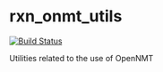 # rxn_onmt_utils

[![Build Status](https://travis.ibm.com/rxn/rxn_onmt_utils.svg?token=zJxfB9t9kgVLYHLdp5pG&branch=master)](https://travis.ibm.com/rxn/rxn_onmt_utils)

Utilities related to the use of OpenNMT
